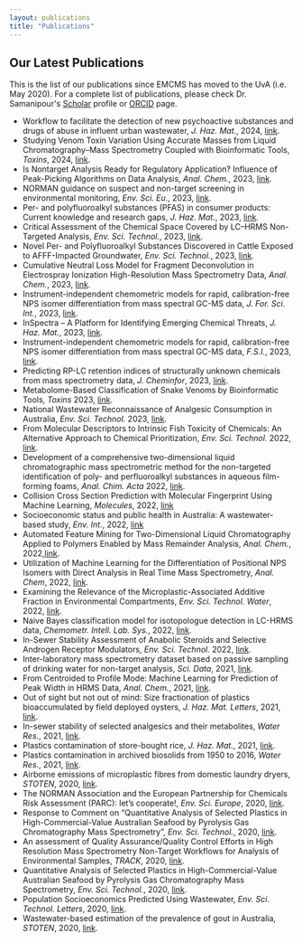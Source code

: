 ```yaml
---
layout: publications
title: "Publications"
---
```


## Our Latest Publications 

This is the list of our publications since EMCMS has moved to the UvA (i.e. May 2020). For a complete list of publications, please check Dr. Samanipour's [Scholar](https://scholar.google.com/citations?user=q91SSooAAAAJ&hl=en) profile or [ORCID](https://orcid.org/0000-0001-8270-6979) page.

* Workflow to facilitate the detection of new psychoactive substances and drugs of abuse in influent urban wastewater, *J. Haz. Mat.*, 2024, [link](https://www.sciencedirect.com/science/article/pii/S030438942400534X).
* Studying Venom Toxin Variation Using Accurate Masses from Liquid Chromatography–Mass Spectrometry Coupled with Bioinformatic Tools, *Toxins*, 2024, [link](https://www.mdpi.com/2072-6651/16/4/181). 
* Is Nontarget Analysis Ready for Regulatory Application? Influence of Peak-Picking Algorithms on Data Analysis, *Anal. Chem.*, 2023, [link](https://pubs.acs.org/doi/10.1021/acs.analchem.3c03003).
* NORMAN guidance on suspect and non-target screening in environmental monitoring, *Env. Sci. Eu.*, 2023, [link](https://link.springer.com/article/10.1186/s12302-023-00779-4).
* Per- and polyfluoroalkyl substances (PFAS) in consumer products: Current knowledge and research gaps, *J. Haz. Mat.*, 2023, [link](https://www.sciencedirect.com/science/article/pii/S2666911023000126).
* Critical Assessment of the Chemical Space Covered by LC–HRMS Non-Targeted Analysis, *Env. Sci. Technol.*, 2023, [link](https://pubs.acs.org/doi/10.1021/acs.est.3c03606).
* Novel Per- and Polyfluoroalkyl Substances Discovered in Cattle Exposed to AFFF-Impacted Groundwater, *Env. Sci. Technol.*, 2023, [link](https://pubs.acs.org/doi/10.1021/acs.est.3c03852).
* Cumulative Neutral Loss Model for Fragment Deconvolution in Electrospray Ionization High-Resolution Mass Spectrometry Data, *Anal. Chem.*, 2023, [link](https://pubs.acs.org/doi/10.1021/acs.analchem.3c00896).
* Instrument-independent chemometric models for rapid, calibration-free NPS isomer differentiation from mass spectral GC-MS data, *J. For. Sci. Int.*, 2023, [link](https://www.sciencedirect.com/science/article/pii/S0379073823001007?via%3Dihub). 
* InSpectra – A Platform for Identifying Emerging Chemical Threats, *J. Haz. Mat.*, 2023, [link](https://www.sciencedirect.com/science/article/pii/S0304389423007690).
* Instrument-independent chemometric models for rapid, calibration-free NPS isomer differentiation from mass spectral GC-MS data, *F.S.I.*, 2023, [link](https://www.sciencedirect.com/science/article/pii/S0379073823001007?via%3Dihub).
* Predicting RP-LC retention indices of structurally unknown chemicals from mass spectrometry data, *J. Cheminfor*, 2023, [link](https://jcheminf.biomedcentral.com/articles/10.1186/s13321-023-00699-8).
* Metabolome-Based Classification of Snake Venoms by Bioinformatic Tools, *Toxins* 2023, [link](https://www.mdpi.com/2072-6651/15/2/161). 
* National Wastewater Reconnaissance of Analgesic Consumption in Australia, *Env. Sci. Technol.* 2023, [link](https://pubs.acs.org/doi/10.1021/acs.est.2c06691).
* From Molecular Descriptors to Intrinsic Fish Toxicity of Chemicals: An Alternative Approach to Chemical Prioritization, *Env. Sci. Technol.* 2022, [link](https://pubs.acs.org/doi/10.1021/acs.est.2c07353).
* Development of a comprehensive two-dimensional liquid chromatographic mass spectrometric method for the non-targeted identification of poly- and perfluoroalkyl substances in aqueous film-forming foams, *Anal. Chim. Acta* 2022, [link](https://www.sciencedirect.com/science/article/pii/S000326702201056X?via%3Dihub). 
* Collision Cross Section Prediction with Molecular Fingerprint Using Machine Learning, *Molecules*, 2022, [link](https://www.mdpi.com/1420-3049/27/19/6424)
* Socioeconomic status and public health in Australia: A wastewater-based study, *Env. Int.*, 2022, [link](https://www.sciencedirect.com/science/article/pii/S0160412022003634)
* Automated Feature Mining for Two-Dimensional Liquid Chromatography Applied to Polymers Enabled by Mass Remainder Analysis, *Anal. Chem.*, 2022,[link](https://pubs.acs.org/doi/full/10.1021/acs.analchem.1c05336).
* Utilization of Machine Learning for the Differentiation of Positional NPS Isomers with Direct Analysis in Real Time Mass Spectrometry, *Anal. Chem*, 2022, [link](https://pubs.acs.org/doi/10.1021/acs.analchem.1c04985).
* Examining the Relevance of the Microplastic-Associated Additive Fraction in Environmental Compartments, *Env. Sci. Technol. Water*, 2022, [link](https://pubs.acs.org/doi/10.1021/acsestwater.1c00310).
* Naive Bayes classification model for isotopologue detection in LC-HRMS data, *Chemometr. Intell. Lab. Sys.*, 2022, [link](https://www.sciencedirect.com/science/article/pii/S0169743922000260?via%3Dihub).
* In-Sewer Stability Assessment of Anabolic Steroids and Selective Androgen Receptor Modulators, *Env. Sci. Technol.* 2022, [link](https://pubs.acs.org/doi/10.1021/acs.est.1c03047).
* Inter-laboratory mass spectrometry dataset based on passive sampling of drinking water for non-target analysis, *Sci. Data*, 2021, [link](https://www.nature.com/articles/s41597-021-01002-w).
* From Centroided to Profile Mode: Machine Learning for Prediction of Peak Width in HRMS Data, *Anal. Chem.*, 2021, [link](https://pubs.acs.org/doi/10.1021/acs.analchem.1c03755).
* Out of sight but not out of mind: Size fractionation of plastics bioaccumulated by field deployed oysters, *J. Haz. Mat. Letters*, 2021, [link](https://www.sciencedirect.com/science/article/pii/S2666911021000095?via%3Dihub).
* In-sewer stability of selected analgesics and their metabolites, *Water Res.*, 2021, [link](https://www.sciencedirect.com/science/article/abs/pii/S0043135421008423?via%3Dihub).
* Plastics contamination of store-bought rice, *J. Haz. Mat.*, 2021, [link](https://www.sciencedirect.com/science/article/abs/pii/S0304389421007421).
* Plastics contamination in archived biosolids from 1950 to 2016, *Water Res.*, 2021, [link](https://www.sciencedirect.com/science/article/abs/pii/S0043135421005650?via%3Dihub).
* Airborne emissions of microplastic fibres from domestic laundry dryers, *STOTEN*, 2020, [link](https://www.sciencedirect.com/science/article/abs/pii/S0048969720347045?via%3Dihub).
* The NORMAN Association and the European Partnership for Chemicals Risk Assessment (PARC): let’s cooperate!, *Env. Sci. Europe*, 2020, [link](https://enveurope.springeropen.com/articles/10.1186/s12302-020-00375-w).
* Response to Comment on “Quantitative Analysis of Selected Plastics in High-Commercial-Value Australian Seafood by Pyrolysis Gas Chromatography Mass Spectrometry”, *Env. Sci. Technol.*, 2020, [link](https://pubs.acs.org/doi/10.1021/acs.est.0c07097).
* An assessment of Quality Assurance/Quality Control Efforts in High Resolution Mass Spectrometry Non-Target Workflows for Analysis of Environmental Samples, *TRACK*, 2020, [link](https://www.sciencedirect.com/science/article/pii/S0165993620302922?via%3Dihub).
* Quantitative Analysis of Selected Plastics in High-Commercial-Value Australian Seafood by Pyrolysis Gas Chromatography Mass Spectrometry, *Env. Sci. Technol.*, 2020, [link](https://pubs.acs.org/doi/10.1021/acs.est.0c02337).
* Population Socioeconomics Predicted Using Wastewater, *Env. Sci. Technol. Letters*, 2020, [link](https://pubs.acs.org/doi/10.1021/acs.estlett.0c00392).
* Wastewater-based estimation of the prevalence of gout in Australia, *STOTEN*, 2020, [link](https://www.sciencedirect.com/science/article/abs/pii/S0048969720304356?via%3Dihub).
